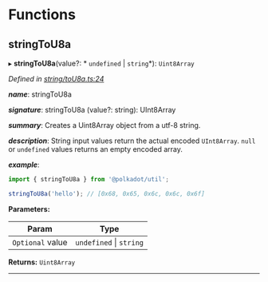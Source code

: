 

# Functions

<a id="stringtou8a"></a>

##  stringToU8a

▸ **stringToU8a**(value?: * `undefined` &#124; `string`*): `Uint8Array`

*Defined in [string/toU8a.ts:24](https://github.com/polkadot-js/common/blob/7153110/packages/util/src/string/toU8a.ts#L24)*

*__name__*: stringToU8a

*__signature__*: stringToU8a (value?: string): UInt8Array

*__summary__*: Creates a Uint8Array object from a utf-8 string.

*__description__*: String input values return the actual encoded `UInt8Array`. `null` or `undefined` values returns an empty encoded array.

*__example__*:   

```javascript
import { stringToU8a } from '@polkadot/util';

stringToU8a('hello'); // [0x68, 0x65, 0x6c, 0x6c, 0x6f]
```

**Parameters:**

| Param | Type |
| ------ | ------ |
| `Optional` value |  `undefined` &#124; `string`|

**Returns:** `Uint8Array`

___

